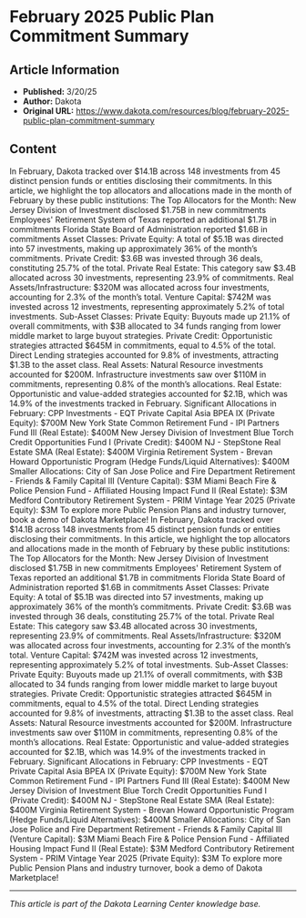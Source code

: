 # February 2025 Public Plan Commitment Summary

## Article Information
- **Published:** 3/20/25
- **Author:** Dakota
- **Original URL:** https://www.dakota.com/resources/blog/february-2025-public-plan-commitment-summary

## Content

In February, Dakota tracked over $14.1B across 148 investments from 45 distinct pension funds or entities disclosing their commitments. In this article, we highlight the top allocators and allocations made in the month of February by these public institutions: The Top Allocators for the Month: New Jersey Division of Investment disclosed $1.75B in new commitments Employees' Retirement System of Texas reported an additional $1.7B in commitments Florida State Board of Administration reported $1.6B in commitments Asset Classes: Private Equity: A total of $5.1B was directed into 57 investments, making up approximately 36% of the month’s commitments. Private Credit: $3.6B was invested through 36 deals, constituting 25.7% of the total. Private Real Estate: This category saw $3.4B allocated across 30 investments, representing 23.9% of commitments. Real Assets/Infrastructure: $320M was allocated across four investments, accounting for 2.3% of the month’s total. Venture Capital: $742M was invested across 12 investments, representing approximately 5.2% of total investments. Sub-Asset Classes: Private Equity: Buyouts made up 21.1% of overall commitments, with $3B allocated to 34 funds ranging from lower middle market to large buyout strategies. Private Credit: Opportunistic strategies attracted $645M in commitments, equal to 4.5% of the total. Direct Lending strategies accounted for 9.8% of investments, attracting $1.3B to the asset class. Real Assets: Natural Resource investments accounted for $200M. Infrastructure investments saw over $110M in commitments, representing 0.8% of the month’s allocations. Real Estate: Opportunistic and value-added strategies accounted for $2.1B, which was 14.9% of the investments tracked in February. Significant Allocations in February: CPP Investments - EQT Private Capital Asia BPEA IX (Private Equity): $700M New York State Common Retirement Fund - IPI Partners Fund III (Real Estate): $400M New Jersey Division of Investment Blue Torch Credit Opportunities Fund I (Private Credit): $400M NJ - StepStone Real Estate SMA (Real Estate): $400M Virginia Retirement System - Brevan Howard Opportunistic Program (Hedge Funds/Liquid Alternatives): $400M Smaller Allocations: City of San Jose Police and Fire Department Retirement - Friends & Family Capital III (Venture Capital): $3M Miami Beach Fire & Police Pension Fund - Affiliated Housing Impact Fund II (Real Estate): $3M Medford Contributory Retirement System - PRIM Vintage Year 2025 (Private Equity): $3M To explore more Public Pension Plans and industry turnover, book a demo of Dakota Marketplace! In February, Dakota tracked over $14.1B across 148 investments from 45 distinct pension funds or entities disclosing their commitments. In this article, we highlight the top allocators and allocations made in the month of February by these public institutions: The Top Allocators for the Month: New Jersey Division of Investment disclosed $1.75B in new commitments Employees' Retirement System of Texas reported an additional $1.7B in commitments Florida State Board of Administration reported $1.6B in commitments Asset Classes: Private Equity: A total of $5.1B was directed into 57 investments, making up approximately 36% of the month’s commitments. Private Credit: $3.6B was invested through 36 deals, constituting 25.7% of the total. Private Real Estate: This category saw $3.4B allocated across 30 investments, representing 23.9% of commitments. Real Assets/Infrastructure: $320M was allocated across four investments, accounting for 2.3% of the month’s total. Venture Capital: $742M was invested across 12 investments, representing approximately 5.2% of total investments. Sub-Asset Classes: Private Equity: Buyouts made up 21.1% of overall commitments, with $3B allocated to 34 funds ranging from lower middle market to large buyout strategies. Private Credit: Opportunistic strategies attracted $645M in commitments, equal to 4.5% of the total. Direct Lending strategies accounted for 9.8% of investments, attracting $1.3B to the asset class. Real Assets: Natural Resource investments accounted for $200M. Infrastructure investments saw over $110M in commitments, representing 0.8% of the month’s allocations. Real Estate: Opportunistic and value-added strategies accounted for $2.1B, which was 14.9% of the investments tracked in February. Significant Allocations in February: CPP Investments - EQT Private Capital Asia BPEA IX (Private Equity): $700M New York State Common Retirement Fund - IPI Partners Fund III (Real Estate): $400M New Jersey Division of Investment Blue Torch Credit Opportunities Fund I (Private Credit): $400M NJ - StepStone Real Estate SMA (Real Estate): $400M Virginia Retirement System - Brevan Howard Opportunistic Program (Hedge Funds/Liquid Alternatives): $400M Smaller Allocations: City of San Jose Police and Fire Department Retirement - Friends & Family Capital III (Venture Capital): $3M Miami Beach Fire & Police Pension Fund - Affiliated Housing Impact Fund II (Real Estate): $3M Medford Contributory Retirement System - PRIM Vintage Year 2025 (Private Equity): $3M To explore more Public Pension Plans and industry turnover, book a demo of Dakota Marketplace!

---

*This article is part of the Dakota Learning Center knowledge base.*
